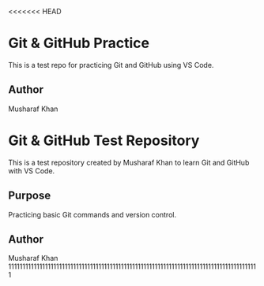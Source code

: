 <<<<<<< HEAD
# Git & GitHub Practice

This is a test repo for practicing Git and GitHub using VS Code.

## Author
Musharaf Khan

# Git & GitHub Test Repository

This is a test repository created by Musharaf Khan to learn Git and GitHub with VS Code.

## Purpose
Practicing basic Git commands and version control.

## Author
Musharaf Khan
11111111111111111111111111111111111111111111111111111111111111111111111111111111111111111

